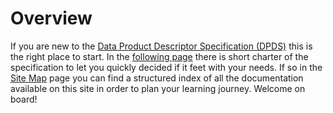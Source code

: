 # Overview

If you are new to the [Data Product Descriptor Specification (DPDS)](../references/specifications/last.md) this is the right place to start. In the [following page](./charter.md) there is short charter of the specification to let you quickly decided if it feet with your needs. If so in the [Site Map](./sitemap.md) page you can find a structured index of all the documentation available on this site in order to plan your learning journey. Welcome on board!





